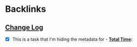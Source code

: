 
# Backlinks
## [Change Log](<Change Log.md>)
- [x] This is a task that I'm hiding the metadata for
                            - **[Total Time](<Total Time.md>):**

